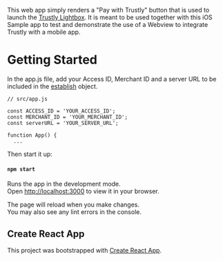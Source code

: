 This web app simply renders a "Pay with Trustly" button that is used to launch the [Trustly Lightbox](developers.trustly.com/payments/sdk). It is meant to be used together with this iOS Sample app to test and demonstrate the use of a Webview to integrate Trustly with a mobile app.

# Getting Started

In the app.js file, add your Access ID, Merchant ID and a server URL to be included in the [establish](https://developers.trustly.com/payments/docs/establish-data) object.

```
// src/app.js

const ACCESS_ID = 'YOUR_ACCESS_ID';
const MERCHANT_ID = 'YOUR_MERCHANT_ID';
const serverURL = 'YOUR_SERVER_URL';

function App() {
  ...
```
Then start it up:

#### `npm start`

Runs the app in the development mode.\
Open [http://localhost:3000](http://localhost:3000) to view it in your browser.

The page will reload when you make changes.\
You may also see any lint errors in the console.

## Create React App

This project was bootstrapped with [Create React App](https://github.com/facebook/create-react-app).
